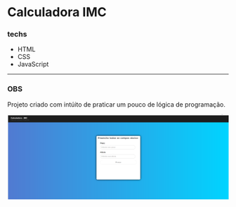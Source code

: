 # Calculadora IMC
### techs
- HTML
- CSS
- JavaScript
------------

### OBS
Projeto criado com intúito de praticar um pouco de lógica de programação.



![alt text](https://github.com/leokoby/IMC/blob/main/assets/IMC.png)
